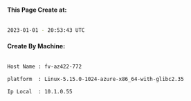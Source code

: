
   
#### This Page Create at:

```bash

2023-01-01 - 20:53:43 UTC

```

#### Create By Machine:

```bash

Host Name : fv-az422-772

platform  : Linux-5.15.0-1024-azure-x86_64-with-glibc2.35

Ip Local  : 10.1.0.55

```


